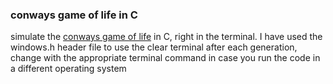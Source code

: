 ### conways game of life in C
simulate the [conways game of life](https://en.wikipedia.org/wiki/Conway%27s_Game_of_Life) in C, right in the terminal. I have used the windows.h header file to use the clear terminal after each generation, change with the appropriate terminal command in case you run the code in a different operating system